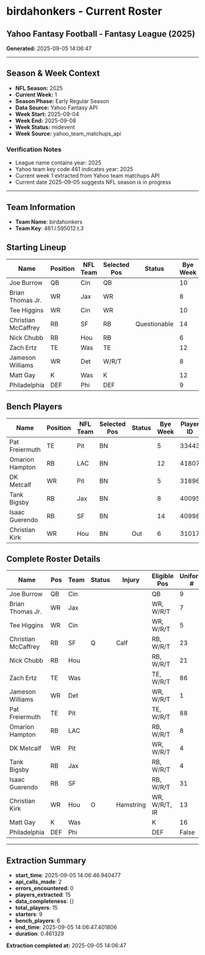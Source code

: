 # birdahonkers - Current Roster

## Yahoo Fantasy Football - Fantasy League (2025)

**Generated:** 2025-09-05 14:06:47

---

## Season & Week Context

- **NFL Season:** 2025
- **Current Week:** 1
- **Season Phase:** Early Regular Season
- **Data Source:** Yahoo Fantasy API
- **Week Start:** 2025-09-04
- **Week End:** 2025-09-08
- **Week Status:** midevent
- **Week Source:** yahoo_team_matchups_api

### Verification Notes
- League name contains year: 2025
- Yahoo team key code 461 indicates year: 2025
- Current week 1 extracted from Yahoo team matchups API
- Current date 2025-09-05 suggests NFL season is in progress

---

## Team Information

- **Team Name**: birdahonkers
- **Team Key**: 461.l.595012.t.3

## Starting Lineup

| Name | Position | NFL Team | Selected Pos | Status | Bye Week | Player ID |
| --- | --- | --- | --- | --- | --- | --- |
| Joe Burrow | QB | Cin | QB |  | 10 | 32671 |
| Brian Thomas Jr. | WR | Jax | WR |  | 8 | 40883 |
| Tee Higgins | WR | Cin | WR |  | 10 | 32703 |
| Christian McCaffrey | RB | SF | RB | Questionable | 14 | 30121 |
| Nick Chubb | RB | Hou | RB |  | 6 | 31005 |
| Zach Ertz | TE | Was | TE |  | 12 | 26658 |
| Jameson Williams | WR | Det | W/R/T |  | 8 | 33967 |
| Matt Gay | K | Was | K |  | 12 | 31977 |
| Philadelphia | DEF | Phi | DEF |  | 9 | 100021 |



## Bench Players

| Name | Position | NFL Team | Selected Pos | Status | Bye Week | Player ID |
| --- | --- | --- | --- | --- | --- | --- |
| Pat Freiermuth | TE | Pit | BN |  | 5 | 33443 |
| Omarion Hampton | RB | LAC | BN |  | 12 | 41807 |
| DK Metcalf | WR | Pit | BN |  | 5 | 31896 |
| Tank Bigsby | RB | Jax | BN |  | 8 | 40095 |
| Isaac Guerendo | RB | SF | BN |  | 14 | 40998 |
| Christian Kirk | WR | Hou | BN | Out | 6 | 31017 |



## Complete Roster Details

| Name | Pos | Team | Status | Injury | Eligible Pos | Uniform # | Player Key |
| --- | --- | --- | --- | --- | --- | --- | --- |
| Joe Burrow | QB | Cin |  |  | QB | 9 | 461.p.32671 |
| Brian Thomas Jr. | WR | Jax |  |  | WR, W/R/T | 7 | 461.p.40883 |
| Tee Higgins | WR | Cin |  |  | WR, W/R/T | 5 | 461.p.32703 |
| Christian McCaffrey | RB | SF | Q | Calf | RB, W/R/T | 23 | 461.p.30121 |
| Nick Chubb | RB | Hou |  |  | RB, W/R/T | 21 | 461.p.31005 |
| Zach Ertz | TE | Was |  |  | TE, W/R/T | 86 | 461.p.26658 |
| Jameson Williams | WR | Det |  |  | WR, W/R/T | 1 | 461.p.33967 |
| Pat Freiermuth | TE | Pit |  |  | TE, W/R/T | 88 | 461.p.33443 |
| Omarion Hampton | RB | LAC |  |  | RB, W/R/T | 8 | 461.p.41807 |
| DK Metcalf | WR | Pit |  |  | WR, W/R/T | 4 | 461.p.31896 |
| Tank Bigsby | RB | Jax |  |  | RB, W/R/T | 4 | 461.p.40095 |
| Isaac Guerendo | RB | SF |  |  | RB, W/R/T | 31 | 461.p.40998 |
| Christian Kirk | WR | Hou | O | Hamstring | WR, W/R/T, IR | 13 | 461.p.31017 |
| Matt Gay | K | Was |  |  | K | 16 | 461.p.31977 |
| Philadelphia | DEF | Phi |  |  | DEF | False | 461.p.100021 |




---

## Extraction Summary

- **start_time**: 2025-09-05 14:06:46.940477
- **api_calls_made**: 2
- **errors_encountered**: 0
- **players_extracted**: 15
- **data_completeness**: {}
- **total_players**: 15
- **starters**: 9
- **bench_players**: 6
- **end_time**: 2025-09-05 14:06:47.401806
- **duration**: 0.461329

**Extraction completed at:** 2025-09-05 14:06:47
